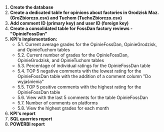 1. **Create the database**
2. **Create a dedicated table for opinions about factories in Grodzisk Maz. (GroZbiorczo.csv) and Tuchom (TuchoZbiorczo.csv)**
3. **Add comment ID (primary key) and user ID (foreign key)**
4. **Create a consolidated table for FossDan factory reviews - "OpinieFossDan"**
5. **KPI's implementation:**
    - 5.1. Current average grades for the OpinieFossDan, OpinieGrodzisk, and OpinieTuchom tables
    - 5.2. Current number of grades for the OpinieFossDan, OpinieGrodzisk, and OpinieTuchom tables
    - 5.3. Percentage of individual ratings for the OpinieFossDan table
    - 5.4. TOP 5 negative comments with the lowest rating for the OpinieFossDan table with the addition of a comment column "Do wyjaśnienia"
    - 5.5. TOP 5 positive comments with the highest rating for the OpinieFossDan table
    - 5.6. View with the last 5 comments for the table OpinieFossDan
    - 5.7. Number of comments on platforms
    - 5.8. View the highest grades for each month
6. **KPI's report**
7. **SQL querries report**
8. **POWERBI report**

